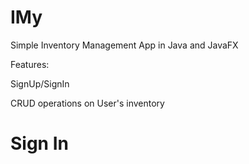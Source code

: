 # IMy
Simple Inventory Management App in Java and JavaFX

Features:

SignUp/SignIn

CRUD operations on User's inventory

<h1> Sign In <h1>
